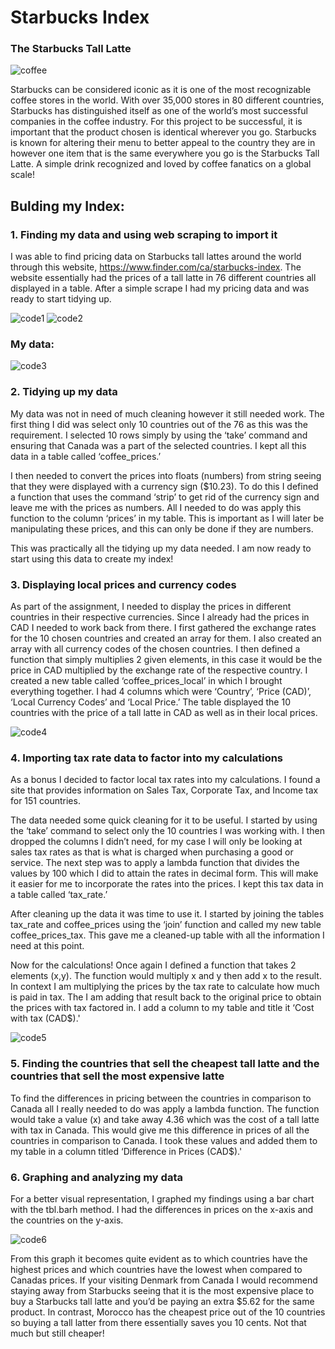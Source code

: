 # Starbucks Index

### The Starbucks Tall Latte

![coffee](starbucks.jpeg "Starbucks Coffee")

Starbucks can be considered iconic as it is one of the most recognizable coffee stores in the world. With over 35,000 stores in 80 different countries, Starbucks has distinguished itself as one of the world’s most successful companies in the coffee industry. For this project to be successful, it is important that the product chosen is identical wherever you go. Starbucks is known for altering their menu to better appeal to the country they are in however one item that is the same everywhere you go is the Starbucks Tall Latte. A simple drink recognized and loved by coffee fanatics on a global scale!


## Bulding my Index:

### 1. Finding my data and using web scraping to import it

I was able to find pricing data on Starbucks tall lattes around the world through this website, https://www.finder.com/ca/starbucks-index. The website essentially had the prices of a tall latte in 76 different countries all displayed in a table. After a simple scrape I had my pricing data and was ready to start tidying up.

![code1](code1.png "Code used for web scraping")
![code2](code2.png "Code used for web scraping")

### My data:
![code3](code3.png "My table")


### 2. Tidying up my data

My data was not in need of much cleaning however it still needed work. The first thing I did was select only 10 countries out of the 76 as this was the requirement. I selected 10 rows simply by using the ‘take’ command and ensuring that Canada was a part of the selected countries. I kept all this data in a table called ‘coffee_prices.’

I then needed to convert the prices into floats (numbers) from string seeing that they were displayed with a currency sign ($10.23). To do this I defined a function that uses the command ‘strip’ to get rid of the currency sign and leave me with the prices as numbers. All I needed to do was apply this function to the column ‘prices’ in my table. This is important as I will later be manipulating these prices, and this can only be done if they are numbers. 

This was practically all the tidying up my data needed. I am now ready to start using this data to create my index!


### 3. Displaying local prices and currency codes

As part of the assignment, I needed to display the prices in different countries in their respective currencies. Since I already had the prices in CAD I needed to work back from there. I first gathered the exchange rates for the 10 chosen countries and created an array for them. I also created an array with all currency codes of the chosen countries. I then defined a function that simply multiplies 2 given elements, in this case it would be the price in CAD multiplied by the exchange rate of the respective country. I created a new table called ‘coffee_prices_local’ in which I brought everything together. I had 4 columns which were ‘Country’, ‘Price (CAD)’, ‘Local Currency Codes’ and ‘Local Price.’ The table displayed the 10 countries with the price of a tall latte in CAD as well as in their local prices.

![code4](code4.png "Code used for price conversions")

### 4. Importing tax rate data to factor into my calculations

As a bonus I decided to factor local tax rates into my calculations. I found a site that provides information on Sales Tax, Corporate Tax, and Income tax for 151 countries. 

The data needed some quick cleaning for it to be useful. I started by using the ‘take’ command to select only the 10 countries I was working with. I then dropped the columns I didn’t need, for my case I will only be looking at sales tax rates as that is what is charged when purchasing a good or service. The next step was to apply a lambda function that divides the values by 100 which I did to attain the rates in decimal form. This will make it easier for me to incorporate the rates into the prices. I kept this tax data in a table called ‘tax_rate.’

After cleaning up the data it was time to use it. I started by joining the tables tax_rate and coffee_prices using the ‘join’ function and called my new table coffee_prices_tax. This gave me a cleaned-up table with all the information I need at this point. 

Now for the calculations! Once again I defined a function that takes 2 elements (x,y). The function would multiply x and y then add x to the result. In context I am multiplying the prices by the tax rate to calculate how much is paid in tax. The I am adding that result back to the original price to obtain the prices with tax factored in. I add a column to my table and title it ‘Cost with tax (CAD$).'


![code5](code5.png "Table with tax rates factored in")


### 5. Finding the countries that sell the cheapest tall latte and the countries that sell the most expensive latte

To find the differences in pricing between the countries in comparison to Canada all I really needed to do was apply a lambda function. The function would take a value (x) and take away 4.36 which was the cost of a tall latte with tax in Canada. This would give me this difference in prices of all the countries in comparison to Canada. I took these values and added them to my table in a column titled ‘Difference in Prices (CAD$).'


### 6. Graphing and analyzing my data

For a better visual representation, I graphed my findings using a bar chart with the tbl.barh method. I had the differences in prices on the x-axis and the countries on the y-axis. 

![code6](code6.png "Graph")

From this graph it becomes quite evident as to which countries have the highest prices and which countries have the lowest when compared to Canadas prices. If your visiting Denmark from Canada I would recommend staying away from Starbucks seeing that it is the most expensive place to buy a Starbucks tall latte and you’d be paying an extra $5.62 for the same product. In contrast, Morocco has the cheapest price out of the 10 countries so buying a tall latter from there essentially saves you 10 cents. Not that much but still cheaper!


